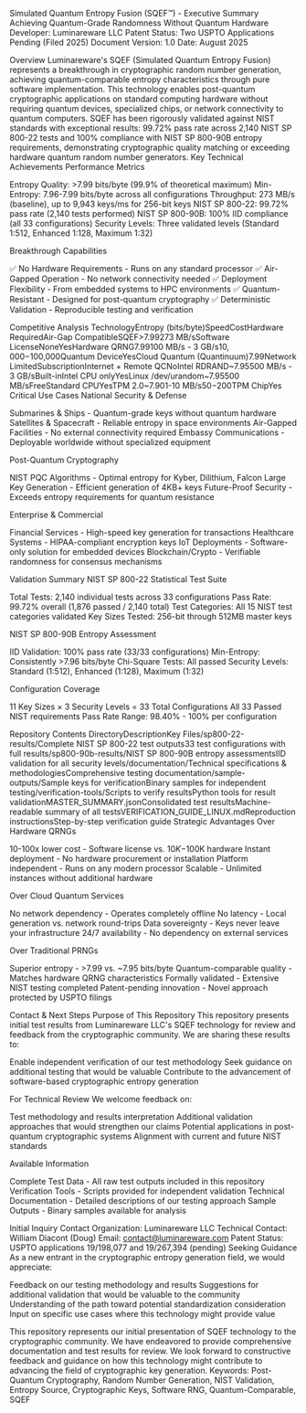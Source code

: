 Simulated Quantum Entropy Fusion (SQEF™) - Executive Summary
Achieving Quantum-Grade Randomness Without Quantum Hardware
Developer: Luminareware LLC
Patent Status: Two USPTO Applications Pending (Filed 2025)
Document Version: 1.0
Date: August 2025

Overview
Luminareware's SQEF (Simulated Quantum Entropy Fusion) represents a breakthrough in cryptographic random number generation, achieving quantum-comparable entropy characteristics through pure software implementation. This technology enables post-quantum cryptographic applications on standard computing hardware without requiring quantum devices, specialized chips, or network connectivity to quantum computers.
SQEF has been rigorously validated against NIST standards with exceptional results: 99.72% pass rate across 2,140 NIST SP 800-22 tests and 100% compliance with NIST SP 800-90B entropy requirements, demonstrating cryptographic quality matching or exceeding hardware quantum random number generators.
Key Technical Achievements
Performance Metrics

Entropy Quality: >7.99 bits/byte (99.9% of theoretical maximum)
Min-Entropy: 7.96-7.99 bits/byte across all configurations
Throughput: 273 MB/s (baseline), up to 9,943 keys/ms for 256-bit keys
NIST SP 800-22: 99.72% pass rate (2,140 tests performed)
NIST SP 800-90B: 100% IID compliance (all 33 configurations)
Security Levels: Three validated levels (Standard 1:512, Enhanced 1:128, Maximum 1:32)

Breakthrough Capabilities

✅ No Hardware Requirements - Runs on any standard processor
✅ Air-Gapped Operation - No network connectivity needed
✅ Deployment Flexibility - From embedded systems to HPC environments
✅ Quantum-Resistant - Designed for post-quantum cryptography
✅ Deterministic Validation - Reproducible testing and verification

Competitive Analysis
TechnologyEntropy (bits/byte)SpeedCostHardware RequiredAir-Gap CompatibleSQEF>7.99273 MB/sSoftware LicenseNoneYesHardware QRNG7.99100 MB/s - 3 GB/s$10,000-$100,000Quantum DeviceYesCloud Quantum (Quantinuum)7.99Network LimitedSubscriptionInternet + Remote QCNoIntel RDRAND~7.95500 MB/s - 3 GB/sBuilt-inIntel CPU onlyYesLinux /dev/urandom~7.95500 MB/sFreeStandard CPUYesTPM 2.0~7.901-10 MB/s$50-$200TPM ChipYes
Critical Use Cases
National Security & Defense

Submarines & Ships - Quantum-grade keys without quantum hardware
Satellites & Spacecraft - Reliable entropy in space environments
Air-Gapped Facilities - No external connectivity required
Embassy Communications - Deployable worldwide without specialized equipment

Post-Quantum Cryptography

NIST PQC Algorithms - Optimal entropy for Kyber, Dilithium, Falcon
Large Key Generation - Efficient generation of 4KB+ keys
Future-Proof Security - Exceeds entropy requirements for quantum resistance

Enterprise & Commercial

Financial Services - High-speed key generation for transactions
Healthcare Systems - HIPAA-compliant encryption keys
IoT Deployments - Software-only solution for embedded devices
Blockchain/Crypto - Verifiable randomness for consensus mechanisms

Validation Summary
NIST SP 800-22 Statistical Test Suite

Total Tests: 2,140 individual tests across 33 configurations
Pass Rate: 99.72% overall (1,876 passed / 2,140 total)
Test Categories: All 15 NIST test categories validated
Key Sizes Tested: 256-bit through 512MB master keys

NIST SP 800-90B Entropy Assessment

IID Validation: 100% pass rate (33/33 configurations)
Min-Entropy: Consistently >7.96 bits/byte
Chi-Square Tests: All passed
Security Levels: Standard (1:512), Enhanced (1:128), Maximum (1:32)

Configuration Coverage

11 Key Sizes × 3 Security Levels = 33 Total Configurations
All 33 Passed NIST requirements
Pass Rate Range: 98.40% - 100% per configuration

Repository Contents
DirectoryDescriptionKey Files/sp800-22-results/Complete NIST SP 800-22 test outputs33 test configurations with full results/sp800-90b-results/NIST SP 800-90B entropy assessmentsIID validation for all security levels/documentation/Technical specifications & methodologiesComprehensive testing documentation/sample-outputs/Sample keys for verificationBinary samples for independent testing/verification-tools/Scripts to verify resultsPython tools for result validationMASTER_SUMMARY.jsonConsolidated test resultsMachine-readable summary of all testsVERIFICATION_GUIDE_LINUX.mdReproduction instructionsStep-by-step verification guide
Strategic Advantages
Over Hardware QRNGs

10-100x lower cost - Software license vs. $10K-$100K hardware
Instant deployment - No hardware procurement or installation
Platform independent - Runs on any modern processor
Scalable - Unlimited instances without additional hardware

Over Cloud Quantum Services

No network dependency - Operates completely offline
No latency - Local generation vs. network round-trips
Data sovereignty - Keys never leave your infrastructure
24/7 availability - No dependency on external services

Over Traditional PRNGs

Superior entropy - >7.99 vs. ~7.95 bits/byte
Quantum-comparable quality - Matches hardware QRNG characteristics
Formally validated - Extensive NIST testing completed
Patent-pending innovation - Novel approach protected by USPTO filings

Contact & Next Steps
Purpose of This Repository
This repository presents initial test results from Luminareware LLC's SQEF technology for review and feedback from the cryptographic community. We are sharing these results to:

Enable independent verification of our test methodology
Seek guidance on additional testing that would be valuable
Contribute to the advancement of software-based cryptographic entropy generation

For Technical Review
We welcome feedback on:

Test methodology and results interpretation
Additional validation approaches that would strengthen our claims
Potential applications in post-quantum cryptographic systems
Alignment with current and future NIST standards

Available Information

Complete Test Data - All raw test outputs included in this repository
Verification Tools - Scripts provided for independent validation
Technical Documentation - Detailed descriptions of our testing approach
Sample Outputs - Binary samples available for analysis

Initial Inquiry Contact
Organization: Luminareware LLC
Technical Contact: William Diacont (Doug)
Email: contact@luminareware.com
Patent Status: USPTO applications 19/198,077 and 19/267,394 (pending)
Seeking Guidance
As a new entrant in the cryptographic entropy generation field, we would appreciate:

Feedback on our testing methodology and results
Suggestions for additional validation that would be valuable to the community
Understanding of the path toward potential standardization consideration
Input on specific use cases where this technology might provide value


This repository represents our initial presentation of SQEF technology to the cryptographic community. We have endeavored to provide comprehensive documentation and test results for review. We look forward to constructive feedback and guidance on how this technology might contribute to advancing the field of cryptographic key generation.
Keywords: Post-Quantum Cryptography, Random Number Generation, NIST Validation, Entropy Source, Cryptographic Keys, Software RNG, Quantum-Comparable, SQEF
